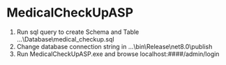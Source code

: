 # MedicalCheckUpASP

1. Run sql query to create Schema and Table ...\Database\medical_checkup.sql
1. Change database connection string in ...\bin\Release\net8.0\publish
2. Run MedicalCheckUpASP.exe  and browse localhost:####/admin/login

